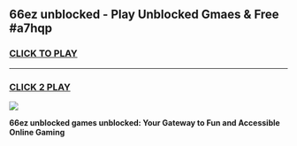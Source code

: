 
## 66ez unblocked - Play Unblocked Gmaes & Free #a7hqp
<h3>
<a href="https://news.freeplayer.one?title=66ez_unblocked&ref=24F">CLICK TO PLAY</a></h3>
<hr>

<h3>
<a href="https://news.freeplayer.one?title=66ez_unblocked&ref=24F">CLICK 2 PLAY</a>
  
</h3>

<a href="https://news.freeplayer.one?title=66ez_unblocked&ref=24F/"><img src="https://clearcache.store/games.png"></a>


**66ez unblocked games unblocked: Your Gateway to Fun and Accessible Online Gaming**
